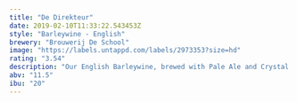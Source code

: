 ```yaml
---
title: "De Direkteur"
date: 2019-02-10T11:33:22.543453Z
style: "Barleywine - English"
brewery: "Brouwerij De School"
image: "https://labels.untappd.com/labels/2973353?size=hd"
rating: "3.54"
description: "Our English Barleywine, brewed with Pale Ale and Crystal malts. This beer is rich and complex and has flavors of toffee, stonefruit, caramel and chocolate."
abv: "11.5"
ibu: "20"
---
```

